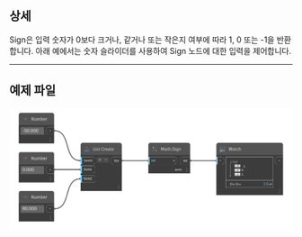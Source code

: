 ## 상세
Sign은 입력 숫자가 0보다 크거나, 같거나 또는 작은지 여부에 따라 1, 0 또는 -1을 반환합니다. 아래 예에서는 숫자 슬라이더를 사용하여 Sign 노드에 대한 입력을 제어합니다.
___
## 예제 파일

![Sign (number)](./DSCore.Math.Sign(int)_img.png)


